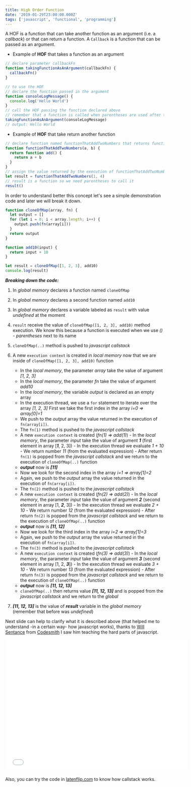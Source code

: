 ```yaml
---
title: High Order Function
date: '2019-01-29T23:00:00.000Z'
tags: ['javascript', 'functional', 'programming']
---
```


A HOF is a function that can take another function as an argument (i.e. a _callback_) or that can return a function.
A `Callback` is a function that can be passed as an argument.

- Example of **HOF** that takes a function as an argument

```javascript
// declare parameter callbackFn
function takingFunctionAsAnArgument(callbackFn) {
  callbackFn()
}

// to use the HOF
// declare the function passed in the argument
function consoleLogMessage() {
  console.log('Hello World')
}
// call the HOF passing the function declared above
// remember that a function is called when parentheses are used after the name of the function
takingFunctionAsAnArgument(consoleLogMessage)
// output: Hello World
```

- Example of **HOF** that take return another function

```javascript
// declare function named functionThatAddTwoNumbers that returns function add
function functionThatAddTwoNumbers(a, b) {
  return function add() {
    return a + b
  }
}
// assign the value returned by the execution of functionThatAddTwoNumbers function that is another function so result now is a function
let result = functionThatAddTwoNumbers(1, 4)
// result is a function so we need parentheses to call it
result()
```

In order to understand better this concept let's see a simple demonstration code and later we will break it down.

```javascript
function cloneOfMap(array, fn) {
  let output = []
  for (let i = 0; i < array.length; i++) {
    output.push(fn(array[i]))
  }
  return output
}

function add10(input) {
  return input + 10
}

let result = cloneOfMap([1, 2, 3], add10)
console.log(result)
```

**_Breaking down the code:_**

1. In _global memory_ declares a function named `cloneOfMap`
2. In _global memory_ declares a second function named `add10`
3. In _global memory_ declares a variable labeled as `result` with value _undefined_ at the moment
4. `result` receive the value of `cloneOfMap([1, 2, 3], add10)` method execution. We know this because a function is executed when we use _*()* - parentheses_ next to its name
5. `cloneOfMap(..)` method is pushed to _javascript callstack_
6. A new `execution context` is created in _local memory_ now that we are inside of `cloneOfMap([1, 2, 3], add10)` function

   - In the _local memory_, the parameter _array_ take the value of argument _[1, 2, 3]_
   - In the _local memory_, the parameter _fn_ take the value of argument _add10_
   - In the _local memory_, the variable _output_ is declared as an empty array
   - In the execution thread, we use a `for` statement to iterate over the array _[1, 2, 3]_ First we take the first index in the array _i=0 => array[0]=1_
   - We push to the _output_ array the value returned in the execution of `fn(array[i])`.
   - The `fn(1)` method is pushed to the _javascript callstack_
   - A new `execution context` is created (_fn(1) => add(1)_) - In the _local memory_, the parameter _input_ take the value of argument **_1_** (first element in array [***1***, 2, 3]) - In the execution thread we evaluate _1 + 10_ - We return number _11_ (from the evaluated expression) - After return `fn(1)` is popped from the _javascript callstack_ and we return to the execution of `cloneOfMap(..)` function
   - **_output_** now is **_*[11]*_**
   - Now we look for the second index in the array _i=1 => array[1]=2_
   - Again, we push to the _output_ array the value returned in the execution of `fn(array[i])`.
   - The `fn(2)` method is pushed to the _javascript callstack_
   - A new `execution context` is created (_fn(2) => add(2)_) - In the _local memory_, the parameter _input_ take the value of argument **_2_** (second element in array [1, ***2***, 3]) - In the execution thread we evaluate _2 + 10_ - We return number _12_ (from the evaluated expression) - After return `fn(2)` is popped from the _javascript callstack_ and we return to the execution of `cloneOfMap(..)` function
   - **_output_** now is **_*[11, 12]*_**
   - Now we look for the third index in the array _i=2 => array[1]=3_
   - Again, we push to the _output_ array the value returned in the execution of `fn(array[i])`.
   - The `fn(3)` method is pushed to the _javascript callstack_
   - A new `execution context` is created (_fn(3) => add(3)_) - In the _local memory_, the parameter _input_ take the value of argument **_3_** (second element in array [1, 2, ***3***]) - In the execution thread we evaluate _3 + 10_ - We return number _13_ (from the evaluated expression) - After return `fn(3)` is popped from the _javascript callstack_ and we return to the execution of `cloneOfMap(..)` function
   - **_output_** now is **_*[11, 12, 13]*_**
   - `cloneOfMap(..)` then returns value **_*[11, 12, 13]*_** and is popped from the _javascript callstack_ and we return to the _global_

7. **_*[11, 12, 13]*_** is the value of **_result_** variable in the _global memory_ (remember that before was _undefined_)

Next slide can help to clarify what it is described above (that helped me to understand -in a certain way- how javascript works), thanks to [Will Sentance](https://twitter.com/willsentance) from [Codesmith](https://www.codesmith.io/) I saw him teaching the hard parts of javascript.

<iframe src="//slides.com/mauriciogaldames-1/p/embed" width="576" height="420" scrolling="no" frameborder="0" webkitallowfullscreen mozallowfullscreen allowfullscreen></iframe>

Also, you can try the code in [latenflip.com](http://latentflip.com/loupe/?code=ZnVuY3Rpb24gY2xvbmVPZk1hcChhcnJheSwgZm4pIHsKICBsZXQgb3V0cHV0ID0gW10KICBmb3IgKGxldCBpID0gMDsgaSA8IGFycmF5Lmxlbmd0aDsgaSsrKSB7CiAgICBvdXRwdXQucHVzaChmbihhcnJheVtpXSkpCiAgfQogIHJldHVybiBvdXRwdXQKfQoKZnVuY3Rpb24gYWRkMTAoaW5wdXQpIHsKICByZXR1cm4gaW5wdXQgKyAxMAp9CgpsZXQgcmVzdWx0ID0gY2xvbmVPZk1hcChbMSwgMiwgM10sIGFkZDEwKQpjb25zb2xlLmxvZyhyZXN1bHQp!!!PGJ1dHRvbj5DbGljayBtZSE8L2J1dHRvbj4%3D) to know how callstack works.
